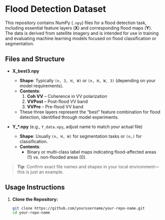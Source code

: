 # Flood Detection Dataset

This repository contains NumPy (`.npy`) files for a flood detection task, including essential feature layers (**X**) and corresponding flood maps (**Y**). The data is derived from satellite imagery and is intended for use in training and evaluating machine learning models focused on flood classification or segmentation.

## Files and Structure

- **X_best3.npy**  
  - **Shape**: Typically `(n, 3, H, W)` or `(n, H, W, 3)` (depending on your model requirements).
  - **Contents**:  
    1. **Coh VV** – Coherence in VV polarization  
    2. **VVPost** – Post-flood VV band  
    3. **VVPre** – Pre-flood VV band  
  - These three layers represent the “best” feature combination for flood detection, identified through model experiments.

- **Y_*.npy** (e.g., `Y_data.npy`, adjust name to match your actual file)  
  - **Shape**: Usually `(n, H, W)` for segmentation tasks or `(n,)` for classification.  
  - **Contents**:  
    - Binary or multi-class label maps indicating flood-affected areas (1) vs. non-flooded areas (0).  

> **Tip**: Confirm exact file names and shapes in your local environment—this is just an example.

## Usage Instructions

1. **Clone the Repository:**
   ```bash
   git clone https://github.com/yourusername/your-repo-name.git
   cd your-repo-name
